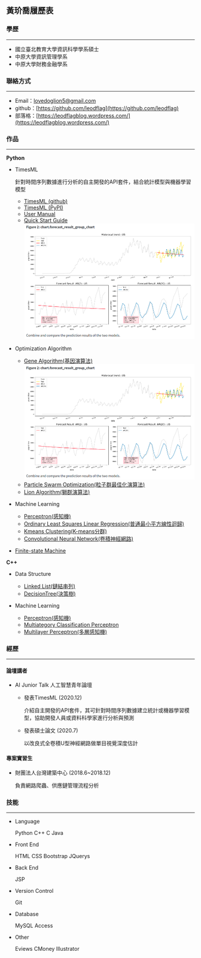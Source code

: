 ## 黃玠喬履歷表

### 學歷
---
* 國立臺北教育大學資訊科學學系碩士
* 中原大學資訊管理學系
* 中原大學財務金融學系

### 聯絡方式
---
* Email：lovedoglion5@gmail.com
* github：[https://github.com/leodflag](https://github.com/leodflag)
* 部落格：[https://leodflagblog.wordpress.com/](https://leodflagblog.wordpress.com/)

### 作品
---
**Python**

* TimesML

    針對時間序列數據進行分析的自主開發的API套件，結合統計模型與機器學習模型
    * [TimesML (github)](https://github.com/leodflag/TimesML)
    * [TimesML (PyPI)](https://pypi.org/project/TimesML/)
    * [User Manual](https://leodflag.github.io/TimesML_html/)
    * [Quick Start Guide](https://github.com/leodflag/TimesML/blob/master/TimesML_example.ipynb)
    ![image](https://github.com/leodflag/leodflag.github.io/blob/main/portfolio_img/TimesMLChart.png)

* Optimization Algorithm

    * [Gene Algorithm(基因演算法)](https://github.com/leodflag/Python_Optimization-Algorithm)
    ![image](https://github.com/leodflag/leodflag.github.io/blob/main/portfolio_img/TimesMLChart.png)
    * [Particle Swarm Optimization(粒子群最佳化演算法)](https://github.com/leodflag/Python_PSO)
    * [Lion Algorithm(獅群演算法)](https://github.com/leodflag/Python_LionAlgorithm)

* Machine Learning

    * [Perceptron(感知機)](https://github.com/leodflag/Python_PLA)
    * [Ordinary Least Squares Linear Regression(普通最小平方線性迴歸)](https://github.com/leodflag/Python_Linear_Regression)
    * [Kmeans Clustering(K-means分群)](https://github.com/leodflag/Python_Kmeans_Clustering)
    * [Convolutional Neural Network(卷積神經網路)](https://github.com/leodflag/Python_mnist_keras_cnn)

* [Finite-state Machine](https://github.com/leodflag/Python_DNA_FSM)


**C++**

 * Data Structure

    * [Linked List(鏈結串列)](https://github.com/leodflag/CPP_Linked_List)
    * [DecisionTree(決策樹)](https://github.com/leodflag/CPP_DecisionTree)

* Machine Learning

    * [Perceptron(感知機)](https://github.com/leodflag/CPP_PLA)
    * [Multiategory Classification Perceptron](https://github.com/leodflag/CPP_Multicategory-Classification_PLA)
    * [Multilayer Perceptron(多層感知機)](https://github.com/leodflag/CPP_MLP)

### 經歷
----
#### 論壇講者
 * AI Junior Talk 人工智慧青年論壇

    * 發表TimesML  (2020.12)

         介紹自主開發的API套件，其可針對時間序列數據建立統計或機器學習模型，協助開發人員或資料科學家進行分析與預測

    * 發表碩士論文  (2020.7)

        以改良式全卷積U型神經網路做單目視覺深度估計

#### 專案實習生
* 財團法人台灣建築中心  (2018.6~2018.12)

    負責網路爬蟲、供應鏈管理流程分析

### 技能
----
* Language
    
    Python
    C++
    C
    Java

* Front End

    HTML
    CSS
    Bootstrap
    JQuerys

* Back End

    JSP

* Version Control

    Git

* Database

    MySQL
    Access

* Other

    Eviews
    CMoney
    Illustrator
